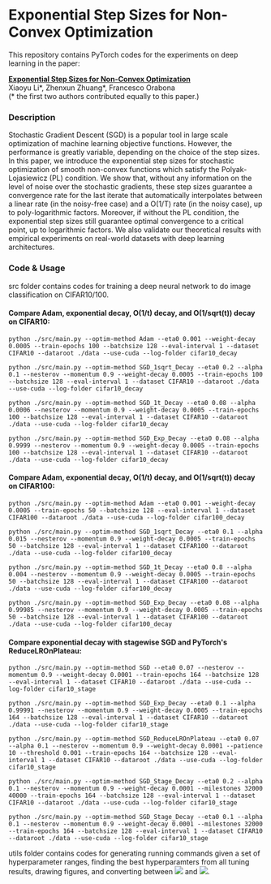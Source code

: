 # Exponential Step Sizes for Non-Convex Optimization
This repository contains PyTorch codes for the experiments on deep learning in the paper:

**[Exponential Step Sizes for Non-Convex Optimization](https://arxiv.org/abs/2002.05273)**  
Xiaoyu Li*, Zhenxun Zhuang*, Francesco Orabona <br />
(* the first two authors contributed equally to this paper.)

### Description
Stochastic Gradient Descent (SGD) is a popular tool in large scale optimization of machine learning objective functions. However, the performance is greatly variable, depending on the choice of the step sizes. In this paper, we introduce the exponential step sizes for stochastic optimization of smooth non-convex functions which satisfy the Polyak-Lojasiewicz (PL) condition. We show that, without any information on the level of noise over the stochastic gradients, these step sizes guarantee a convergence rate for the last iterate that automatically interpolates between a linear rate (in the noisy-free case) and a O(1/T) rate (in the noisy case), up to poly-logarithmic factors. Moreover, if without the PL condition, the exponential step sizes still guarantee optimal convergence to a critical point, up to logarithmic factors. We also validate our theoretical results with empirical experiments on real-world datasets with deep learning architectures.

### Code & Usage
src folder contains codes for training a deep neural network to do image classification on CIFAR10/100.

#### Compare Adam, exponential decay, O(1/t) decay, and O(1/sqrt(t)) decay on CIFAR10:
```shell
python ./src/main.py --optim-method Adam --eta0 0.001 --weight-decay 0.0005 --train-epochs 100 --batchsize 128 --eval-interval 1 --dataset CIFAR10 --dataroot ./data --use-cuda --log-folder cifar10_decay 

python ./src/main.py --optim-method SGD_1sqrt_Decay --eta0 0.2 --alpha 0.1 --nesterov --momentum 0.9 --weight-decay 0.0005 --train-epochs 100 --batchsize 128 --eval-interval 1 --dataset CIFAR10 --dataroot ./data --use-cuda --log-folder cifar10_decay 

python ./src/main.py --optim-method SGD_1t_Decay --eta0 0.08 --alpha 0.0006 --nesterov --momentum 0.9 --weight-decay 0.0005 --train-epochs 100 --batchsize 128 --eval-interval 1 --dataset CIFAR10 --dataroot ./data --use-cuda --log-folder cifar10_decay 

python ./src/main.py --optim-method SGD_Exp_Decay --eta0 0.08 --alpha 0.9999 --nesterov --momentum 0.9 --weight-decay 0.0005 --train-epochs 100 --batchsize 128 --eval-interval 1 --dataset CIFAR10 --dataroot ./data --use-cuda --log-folder cifar10_decay 
```

#### Compare Adam, exponential decay, O(1/t) decay, and O(1/sqrt(t)) decay on CIFAR100:
```shell
python ./src/main.py --optim-method Adam --eta0 0.001 --weight-decay 0.0005 --train-epochs 50 --batchsize 128 --eval-interval 1 --dataset CIFAR100 --dataroot ./data --use-cuda --log-folder cifar100_decay 

python ./src/main.py --optim-method SGD_1sqrt_Decay --eta0 0.1 --alpha 0.015 --nesterov --momentum 0.9 --weight-decay 0.0005 --train-epochs 50 --batchsize 128 --eval-interval 1 --dataset CIFAR100 --dataroot ./data --use-cuda --log-folder cifar100_decay 

python ./src/main.py --optim-method SGD_1t_Decay --eta0 0.8 --alpha 0.004 --nesterov --momentum 0.9 --weight-decay 0.0005 --train-epochs 50 --batchsize 128 --eval-interval 1 --dataset CIFAR100 --dataroot ./data --use-cuda --log-folder cifar100_decay 

python ./src/main.py --optim-method SGD_Exp_Decay --eta0 0.08 --alpha 0.99985 --nesterov --momentum 0.9 --weight-decay 0.0005 --train-epochs 50 --batchsize 128 --eval-interval 1 --dataset CIFAR100 --dataroot ./data --use-cuda --log-folder cifar100_decay 
```

#### Compare exponential decay with stagewise SGD and PyTorch's ReduceLROnPlateau:
```shell
python ./src/main.py --optim-method SGD --eta0 0.07 --nesterov --momentum 0.9 --weight-decay 0.0001 --train-epochs 164 --batchsize 128 --eval-interval 1 --dataset CIFAR10 --dataroot ./data --use-cuda --log-folder cifar10_stage 

python ./src/main.py --optim-method SGD_Exp_Decay --eta0 0.1 --alpha 0.99991 --nesterov --momentum 0.9 --weight-decay 0.0005 --train-epochs 164 --batchsize 128 --eval-interval 1 --dataset CIFAR10 --dataroot ./data --use-cuda --log-folder cifar10_stage 

python ./src/main.py --optim-method SGD_ReduceLROnPlateau --eta0 0.07 --alpha 0.1 --nesterov --momentum 0.9 --weight-decay 0.0001 --patience 10 --threshold 0.001 --train-epochs 164 --batchsize 128 --eval-interval 1 --dataset CIFAR10 --dataroot ./data --use-cuda --log-folder cifar10_stage 

python ./src/main.py --optim-method SGD_Stage_Decay --eta0 0.2 --alpha 0.1 --nesterov --momentum 0.9 --weight-decay 0.0001 --milestones 32000 40000 --train-epochs 164 --batchsize 128 --eval-interval 1 --dataset CIFAR10 --dataroot ./data --use-cuda --log-folder cifar10_stage

python ./src/main.py --optim-method SGD_Stage_Decay --eta0 0.1 --alpha 0.1 --nesterov --momentum 0.9 --weight-decay 0.0001 --milestones 32000 --train-epochs 164 --batchsize 128 --eval-interval 1 --dataset CIFAR10 --dataroot ./data --use-cuda --log-folder cifar10_stage 
```

utils folder contains codes for generating running commands given a set of hyperparameter ranges, finding the best hyperparamters from all tuning results, drawing figures, and converting between <img src="https://render.githubusercontent.com/render/math?math=\alpha"> and <img src="https://render.githubusercontent.com/render/math?math=\eta_T/\eta_0">.
